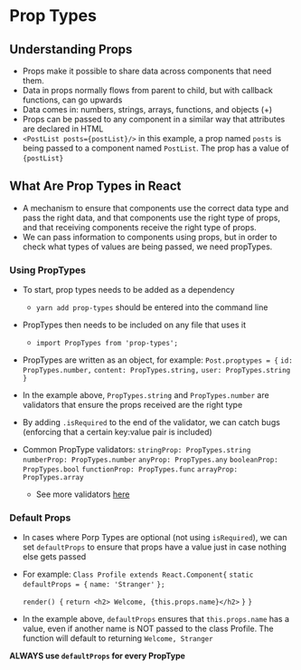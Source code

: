 # Prop Types

## Understanding Props

- Props make it possible to share data across components that need them.
- Data in props normally flows from parent to child, but with callback functions, can go upwards
- Data comes in: numbers, strings, arrays, functions, and objects (+)
- Props can be passed to any component in a similar way that attributes are declared in HTML
- `<PostList posts={postList}/>` in this example, a prop named `posts` is being passed to a component named `PostList`. The prop has a value of `{postList}`

## What Are Prop Types in React

- A mechanism to ensure that components use the correct data type and pass the right data, and that components use the right type of props, and that receiving components receive the right type of props.
- We can pass information to components using props, but in order to check what types of values are being passed, we need propTypes.

### Using PropTypes

- To start, prop types needs to be added as a dependency
  - `yarn add prop-types` should be entered into the command line
- PropTypes then needs to be included on any file that uses it
  - `import PropTypes from 'prop-types';`
- PropTypes are written as an object, for example:
  `Post.proptypes = {`
    `id: PropTypes.number,`
    `content: PropTypes.string,`
    `user: PropTypes.string`
  `}`
- In the example above, `PropTypes.string` and `PropTypes.number` are validators that ensure the props received are the right type
- By adding `.isRequired` to the end of the validator, we can catch bugs (enforcing that a certain key:value pair is included)

- Common PropType validators:
  `stringProp: PropTypes.string`    <!-- The prop should be a string -->
  `numberProp: PropTypes.number`    <!-- The prop should be a number -->
  `anyProp: PropTypes.any`          <!-- The prop can be of any data type -->
  `booleanProp: PropTypes.bool`     <!-- The prop should be a bool (true or false) -->
  `functionProp: PropTypes.func`    <!-- The prop should be a function -->
  `arrayProp: PropTypes.array`      <!-- The prop should be an array -->
  - See more validators [here](https://reactjs.org/docs/typechecking-with-proptypes.html#proptypes)

### Default Props

- In cases where Porp Types are optional (not using `isRequired`), we can set `defaultProps` to ensure that props have a value just in case nothing else gets passed
- For example:
`Class Profile extends React.Component{`
  `static defaultProps = {`
    `name: 'Stranger'`
  `};`

  `render() {`
    `return <h2> Welcome, {this.props.name}</h2>`
  `}`
`}`
- In the example above, `defaultProps` ensures that `this.props.name` has a value, even if another name is NOT passed to the class Profile. The function will default to returning `Welcome, Stranger`

**ALWAYS use `defaultProps` for every PropType**
